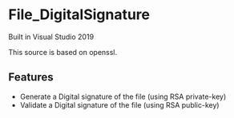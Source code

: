 # File_DigitalSignature
Built in Visual Studio 2019

This source is based on openssl.

## Features
- Generate a Digital signature of the file (using RSA private-key)
- Validate a Digital signature of the file (using RSA public-key)
